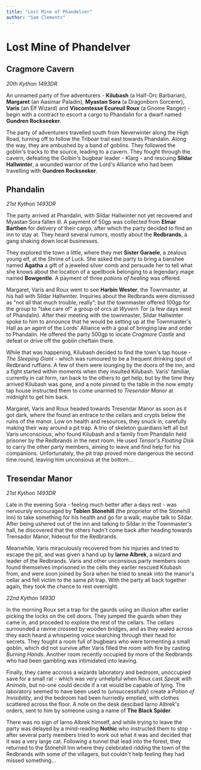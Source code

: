 ```yaml
---
title: "Lost Mine of Phandelver"
author: "Sam Clements"
---
```


# Lost Mine of Phandelver

## Cragmore Cavern

*20th Kython 1493DR*

An unnamed party of five adventurers - **Kilubash** (a Half-Orc Barbarian), **Margaret** (an Aasimar Paladin), **Myastan Sora** (a Dragonborn Sorcerer), **Varis** (an Elf Wizard) and **Viscomtesse Ecureuil Roux** (a Gnome Ranger) - begin with a contract to escort a cargo to Phandalin for a dwarf named **Gundren Rockseeker**.

The party of adventurers travelled south from Neverwinter along the High Road, turning off to follow the Triboar trail east towards Phandalin. Along the way, they are ambushed by a band of goblins. They followed the goblin's tracks to the source, leading to a cavern. They fought through the cavern, defeating the Golbin's bugbear leader - Klarg - and rescuing **Sildar Hallwinter**, a wounded warrior of the Lord's Alliance who had been travelling with **Gundren Rockseeker**.

## Phandalin

*21st Kython 1493DR*

The party arrived at Phandalin, with Sildar Hallwinter not yet recovered and Myastan Sora fallen ill. A payment of 50gp was collected from **Elmar Barthen** for delivery of their cargo, after which the party decided to find an inn to stay at. They heard several rumors, mostly about the **Redbrands**, a gang shaking down local businesses.

They explored the town a little, where they met **Sister Garaele**, a zealous young elf, at the Shrine of Luck. She asked the party to bring a banshee named **Agatha** a gift of a jeweled silver comb and persuade her to tell what she knows about the location of a spellbook belonging to a legendary mage named **Bowgentle**. A payment of three *potions of healing* was offered.

Margaret, Varis and Roux went to see **Harbin Wester**, the Townmaster, at his hall with Sildar Hallwinter. Inquiries about the Redbrands were dismissed as "not all that much trouble, really”; but the townmaster offered 100gp for the group to "take care of" a group of orcs at *Wyvern Tor* (a few days west of Phandalin). After their meeting with the townmaster, Sildar Hallwinter spoke to him to announce that he would be setting up at the Townmaster's Hall as an agent of the Lords' Alliance with a goal of bringing law and order to Phandalin. He offered the party 500gp to locate *Cragmore Castle* and defeat or drive off the goblin cheftain there.

While that was happening, Kilubash decided to find the town's tap house - _The Sleeping Giant_ - which was rumoured to be a frequent drinking spot of Redbrand ruffians. A few of them were lounging by the doors of the inn, and a fight started within moments when they insulted Kilubash. Varis' familiar, currently in cat form, ran back to the others to get help, but by the time they arrived Kilubash was gone, and a note pinned to the table in the now empty tap house instructed them to come unarmed to _Tresendar Manor_ at midnight to get him back.

Margaret, Varis and Roux headed towards Tresendar Manor as soon as it got dark, where the found an entrace to the cellars and crypts below the ruins of the manor. Low on health and resources, they snuck in, carefully making their way around a pit trap. A trio of skeleton guardians left all but Varis unconscious, who found Kilubash and a family from Phandalin held prisoner by the Redbrands in the next room. He used _Tensor's Floating Disk_ to carry the other party members, aiming to leave and find help for his companions. Unfortunately, the pit trap proved more dangerous the second time round, leaving him unconsious at the bottom...

## Tresendar Manor

_21st Kython 1493DR_

Late in the evening Sora - feeling much better after a days rest - was nervoursly encouraged by **Toblen Stonehill** (the proprietor of the Stonehill Inn) to take something for his health and go for a walk, maybe talk to Sildar. After being ushered out of the inn and talking to Sildar in the Townmaster's hall, he discovered that the others hadn't come back after heading towards Trensador Manor, hideout for the Redbrands.

Meanwhile, Varis miraculously recovered from his injuries and tried to escape the pit, and was given a hand up by **Iarno Albrek**, a wizard and leader of the Redbrands. Varis and other unconsious party members soon found themselves imprisoned in the cells they earlier rescued Kilubash from, and were soon joined by Sora when he tried to sneak into the manor's cellar and fell victim to the same pit trap. With the party all back together again, they took the chance to rest overnight.

_22nd Kython 1493D_

In the morning Roux set a trap for the gaurds using an illusion after earlier picking the locks on the cell doors. They jumped the guards when they came in, and proceded to explore the rest of the cellars. The cellars surrounded a ravine crossed by wooden bridges, and as they waled across they each heard a whispering voice searching through their head for secrets. They fought a room full of bugbears who were tormenting a small goblin, which did not survive after Varis filled the room with fire by casting _Burning Hands_. Another room recently occupied by more of the Redbrands who had been gambling was intimidated into leaving.

Finally, they came accross a wizards laboratory and bedroom, unoccupied save for a small rat - which was very unhelpful when Roux cast _Speak with Animals_, but no-one could decide if a rat would be capable of lying. The laboratory seemed to have been used to (unsuccessfully) create a _Potion of Invisibility_, and the bedroom had been hurriedly emptied, with clothes scattered across the floor. A note on the  desk descibed Iarno Albrek's orders, sent to him by someone using a name of **The Black Spider**.

There was no sign of Iarno Albrek himself, and while trying to leave  the party was delayed by a mind-reading **Nothic** who instructed them to stop - after several party members tried to work out what it was and decided that it was a very large cat. Following a tunnel that lead into the forest, they returned to the Stonehill Inn where they celebrated ridding the town of the Redbrands with some of the villagers, but couldn't help feeling they had missed something...